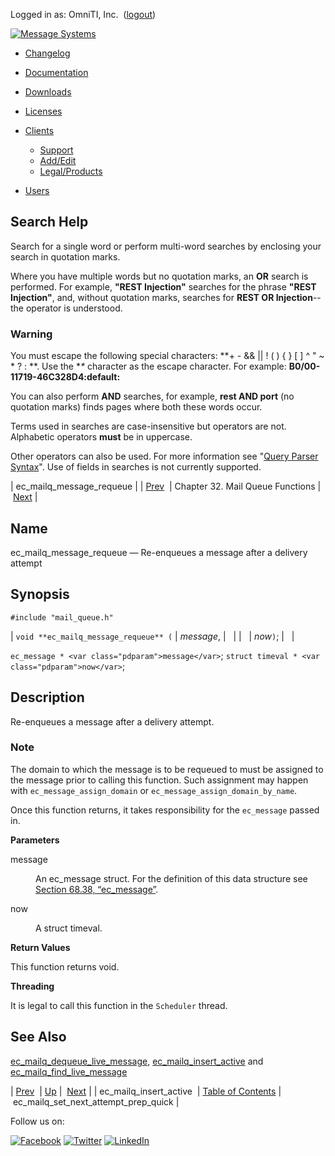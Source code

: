 Logged in as: OmniTI, Inc.  ([logout](https://support.messagesystems.com/logout.php))

[![Message Systems](https://support.messagesystems.com/images/ms-white205.png)](https://support.messagesystems.com/start.php) 

*   [Changelog](https://support.messagesystems.com/start.php?show=changelog)
*   [Documentation](https://support.messagesystems.com/docs/)
*   [Downloads](https://support.messagesystems.com/start.php)

*   [Licenses](https://support.messagesystems.com/license_summary.php)
*   <a href="">Clients</a>
    *   [Support](https://support.messagesystems.com/cs.php)
    *   [Add/Edit](https://support.messagesystems.com/edit_client.php)
    *   [Legal/Products](https://support.messagesystems.com/edit_products.php)
*   [Users](https://support.messagesystems.com/edit_customer.php)

## Search Help

Search for a single word or perform multi-word searches by enclosing your search in quotation marks.

Where you have multiple words but no quotation marks, an **OR** search is performed. For example, **"REST Injection"** searches for the phrase **"REST Injection"**, and, without quotation marks, searches for **REST OR Injection**--the operator is understood.

### Warning

You must escape the following special characters: **+ - && || ! ( ) { } [ ] ^ " ~ * ? : \**. Use the **\** character as the escape character. For example: **B0/00-11719-46C328D4\:default\:**

You can also perform **AND** searches, for example, **rest AND port** (no quotation marks) finds pages where both these words occur.

Terms used in searches are case-insensitive but operators are not. Alphabetic operators **must** be in uppercase.

Other operators can also be used. For more information see "[Query Parser Syntax](https://lucene.apache.org/core/old_versioned_docs/versions/3_0_0/queryparsersyntax.html)". Use of fields in searches is not currently supported.

| ec_mailq_message_requeue |
| [Prev](apis.ec_mailq_insert_active.php)  | Chapter 32. Mail Queue Functions |  [Next](apis.ec_mailq_set_next_attempt_prep_quick.php) |

<a name="apis.ec_mailq_message_requeue"></a>
## Name

ec_mailq_message_requeue — Re-enqueues a message after a delivery attempt

## Synopsis

`#include "mail_queue.h"`

| `void **ec_mailq_message_requeue** (` | <var class="pdparam">message</var>, |   |
|   | <var class="pdparam">now</var>`)`; |   |

`ec_message * <var class="pdparam">message</var>`;
`struct timeval * <var class="pdparam">now</var>`;<a name="idp26994720"></a>
## Description

Re-enqueues a message after a delivery attempt.

### Note

The domain to which the message is to be requeued to must be assigned to the message prior to calling this function. Such assignment may happen with `ec_message_assign_domain` or `ec_message_assign_domain_by_name`.

Once this function returns, it takes responsibility for the `ec_message` passed in.

**Parameters**

<dl class="variablelist">

<dt>message</dt>

<dd>

An ec_message struct. For the definition of this data structure see [Section 68.38, “ec_message”](structs.ec_message.php "68.38. ec_message").

</dd>

<dt>now</dt>

<dd>

A struct timeval.

</dd>

</dl>

**Return Values**

This function returns void.

**Threading**

It is legal to call this function in the `Scheduler` thread.

<a name="idp27006512"></a>
## See Also

[ec_mailq_dequeue_live_message](apis.ec_mailq_dequeue_live_message.php "ec_mailq_dequeue_live_message"), [ec_mailq_insert_active](apis.ec_mailq_insert_active.php "ec_mailq_insert_active") and [ec_mailq_find_live_message](apis.ec_mailq_find_live_message.php "ec_mailq_find_live_message")

| [Prev](apis.ec_mailq_insert_active.php)  | [Up](mailq.php) |  [Next](apis.ec_mailq_set_next_attempt_prep_quick.php) |
| ec_mailq_insert_active  | [Table of Contents](index.php) |  ec_mailq_set_next_attempt_prep_quick |

Follow us on:

[![Facebook](https://support.messagesystems.com/images/icon-facebook.png)](http://www.facebook.com/messagesystems) [![Twitter](https://support.messagesystems.com/images/icon-twitter.png)](http://twitter.com/#!/MessageSystems) [![LinkedIn](https://support.messagesystems.com/images/icon-linkedin.png)](http://www.linkedin.com/company/message-systems)